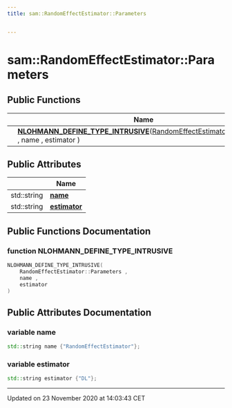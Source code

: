 ```yaml
---
title: sam::RandomEffectEstimator::Parameters


---
```


# sam::RandomEffectEstimator::Parameters



















## Public Functions

|                | Name           |
| -------------- | -------------- |
|  | **[NLOHMANN_DEFINE_TYPE_INTRUSIVE](/doxygen/Classes/structsam_1_1_random_effect_estimator_1_1_parameters/#function-nlohmann_define_type_intrusive)**([RandomEffectEstimator::Parameters](/doxygen/Classes/structsam_1_1_random_effect_estimator_1_1_parameters/) , name , estimator )  |


## Public Attributes

|                | Name           |
| -------------- | -------------- |
| std::string | **[name](/doxygen/Classes/structsam_1_1_random_effect_estimator_1_1_parameters/#variable-name)**  |
| std::string | **[estimator](/doxygen/Classes/structsam_1_1_random_effect_estimator_1_1_parameters/#variable-estimator)**  |














## Public Functions Documentation

### function NLOHMANN_DEFINE_TYPE_INTRUSIVE

```cpp
NLOHMANN_DEFINE_TYPE_INTRUSIVE(
    RandomEffectEstimator::Parameters ,
    name ,
    estimator 
)
```































## Public Attributes Documentation

### variable name

```cpp
std::string name {"RandomEffectEstimator"};
```





























### variable estimator

```cpp
std::string estimator {"DL"};
```

































-------------------------------

Updated on 23 November 2020 at 14:03:43 CET